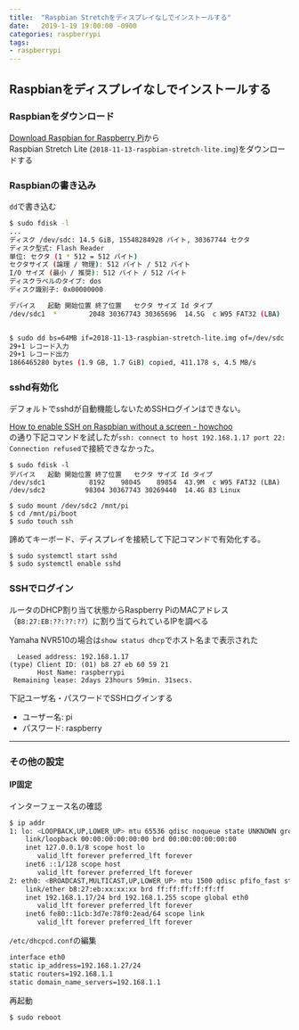 ```yaml
---
title:  "Raspbian Stretchをディスプレイなしでインストールする"
date:   2019-1-19 19:00:00 -0900
categories: raspberrypi
tags:
- raspberrypi
---
```


## Raspbianをディスプレイなしでインストールする

### Raspbianをダウンロード
[Download Raspbian for Raspberry Pi](https://www.raspberrypi.org/downloads/raspbian/)から  
Raspbian Stretch Lite (`2018-11-13-raspbian-stretch-lite.img`)をダウンロードする


### Raspbianの書き込み
`dd`で書き込む

```bash
$ sudo fdisk -l
...
ディスク /dev/sdc: 14.5 GiB, 15548284928 バイト, 30367744 セクタ
ディスク型式: Flash Reader    
単位: セクタ (1 * 512 = 512 バイト)
セクタサイズ (論理 / 物理): 512 バイト / 512 バイト
I/O サイズ (最小 / 推奨): 512 バイト / 512 バイト
ディスクラベルのタイプ: dos
ディスク識別子: 0x00000000

デバイス   起動 開始位置 終了位置   セクタ サイズ Id タイプ
/dev/sdc1  *        2048 30367743 30365696  14.5G  c W95 FAT32 (LBA)


$ sudo dd bs=64MB if=2018-11-13-raspbian-stretch-lite.img of=/dev/sdc
29+1 レコード入力
29+1 レコード出力
1866465280 bytes (1.9 GB, 1.7 GiB) copied, 411.178 s, 4.5 MB/s
```


### sshd有効化
デフォルトでsshdが自動機能しないためSSHログインはできない。

[How to enable SSH on Raspbian without a screen - howchoo](https://howchoo.com/g/ote0ywmzywj/how-to-enable-ssh-on-raspbian-without-a-screen)  
の通り下記コマンドを試したが`ssh: connect to host 192.168.1.17 port 22: Connection refused`で接続できなかった。
```
$ sudo fdisk -l
デバイス   起動 開始位置 終了位置   セクタ サイズ Id タイプ
/dev/sdc1           8192    98045    89854  43.9M  c W95 FAT32 (LBA)
/dev/sdc2          98304 30367743 30269440  14.4G 83 Linux

$ sudo mount /dev/sdc2 /mnt/pi
$ cd /mnt/pi/boot
$ sudo touch ssh
```

諦めてキーボード、ディスプレイを接続して下記コマンドで有効化する。
```bash
$ sudo systemctl start sshd
$ sudo systemctl enable sshd
```


### SSHでログイン
ルータのDHCP割り当て状態からRaspberry PiのMACアドレス（`B8:27:EB:??:??:??`）に割り当てられているIPを調べる

Yamaha NVR510の場合は`show status dhcp`でホスト名まで表示された
```
  Leased address: 192.168.1.17
(type) Client ID: (01) b8 27 eb 60 59 21
       Host Name: raspberrypi
 Remaining lease: 2days 23hours 59min. 31secs.
```

下記ユーザ名・パスワードでSSHログインする  
- ユーザー名: pi
- パスワード: raspberry


---
### その他の設定
#### IP固定
インターフェース名の確認
```bash
$ ip addr
1: lo: <LOOPBACK,UP,LOWER_UP> mtu 65536 qdisc noqueue state UNKNOWN group default qlen 1000
    link/loopback 00:00:00:00:00:00 brd 00:00:00:00:00:00
    inet 127.0.0.1/8 scope host lo
       valid_lft forever preferred_lft forever
    inet6 ::1/128 scope host 
       valid_lft forever preferred_lft forever
2: eth0: <BROADCAST,MULTICAST,UP,LOWER_UP> mtu 1500 qdisc pfifo_fast state UP group default qlen 1000
    link/ether b8:27:eb:xx:xx:xx brd ff:ff:ff:ff:ff:ff
    inet 192.168.1.17/24 brd 192.168.1.255 scope global eth0
       valid_lft forever preferred_lft forever
    inet6 fe80::11cb:3d7e:78f0:2ead/64 scope link 
       valid_lft forever preferred_lft forever

```

`/etc/dhcpcd.conf`の編集
```bash
interface eth0
static ip_address=192.168.1.27/24
static routers=192.168.1.1
static domain_name_servers=192.168.1.1
```
再起動
```
$ sudo reboot
```
